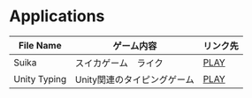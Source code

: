 # Applications
| File Name | ゲーム内容 | リンク先 |
|---|---|---|
| Suika | スイカゲーム　ライク | [PLAY](https://ohr25375.github.io/SuikaGame/) |
|Unity Typing| Unity関連のタイピングゲーム| [PLAY](https://ohr25375.github.io/UnityTyping/) |
